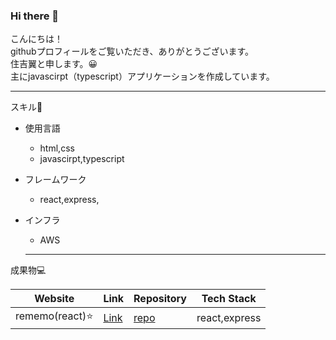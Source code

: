 ### Hi there 👋

こんにちは！  
githubプロフィールをご覧いただき、ありがとうございます。  
住吉翼と申します。😀  
主にjavascirpt（typescript）アプリケーションを作成しています。

***
スキル📖  
- 使用言語
  - html,css
  - javascirpt,typescript
- フレームワーク
  - react,express,
  
- インフラ
  - AWS
   ***
 成果物💻  
 
| Website | Link | Repository | Tech Stack |  
|---|---|---|---|
|  rememo(react)⭐️  |  [Link](https://cork03.github.io/rememo/#/rememo/main)   |  [repo](https://github.com/cork03/rememo)   |  react,express  |
  
<!--
**cork03/cork03** is a ✨ _special_ ✨ repository because its `README.md` (this file) appears on your GitHub profile.

Here are some ideas to get you started:

- 🔭 I’m currently working on ...
- 🌱 I’m currently learning ...
- 👯 I’m looking to collaborate on ...
- 🤔 I’m looking for help with ...
- 💬 Ask me about ...
- 📫 How to reach me: ...
- 😄 Pronouns: ...
- ⚡ Fun fact: ...
-->
